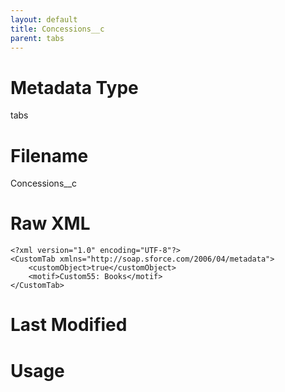 ```yaml
---
layout: default
title: Concessions__c
parent: tabs
---
```

# Metadata Type
tabs


# Filename 
Concessions__c


# Raw XML
```
<?xml version="1.0" encoding="UTF-8"?>
<CustomTab xmlns="http://soap.sforce.com/2006/04/metadata">
    <customObject>true</customObject>
    <motif>Custom55: Books</motif>
</CustomTab>
```


# Last Modified


# Usage
